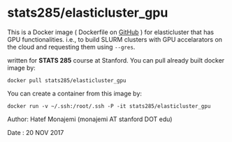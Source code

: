 # stats285/elasticluster_gpu

This is a Docker image ( Dockerfile on [GitHub](https://github.com/stats285/docker-elasticluster-gpu) ) for elasticluster that has GPU functionalities. i.e., to build SLURM clusters with GPU accelarators on the cloud and requesting them using `--gres`.

written for **STATS 285** course at Stanford.
You can pull already built docker image by:

  `docker pull stats285/elasticluster_gpu`

You can create a container from this image by:

  `docker run -v ~/.ssh:/root/.ssh -P -it stats285/elasticluster_gpu`

Author: Hatef Monajemi (monajemi AT stanford DOT edu)

Date  : 20 NOV 2017

